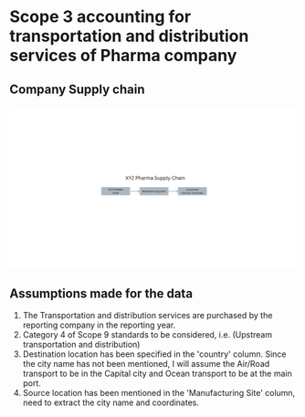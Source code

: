 # Scope 3 accounting for transportation and distribution services of Pharma company

## Company Supply chain

<img src="./Assets/XYZ PHARMA (USA).png"/>

## Assumptions made for the data
1. The Transportation and distribution services are purchased by the reporting company in the reporting year.
2. Category 4 of Scope 9 standards to be considered, i.e. (Upstream transportation and distribution)
3. Destination location has been specified in the 'country' column. Since the city name has not been mentioned, I will assume the Air/Road transport to be in the Capital city and Ocean transport to be at the main port.
4. Source location has been mentioned in the 'Manufacturing Site' column, need to extract the city name and coordinates.